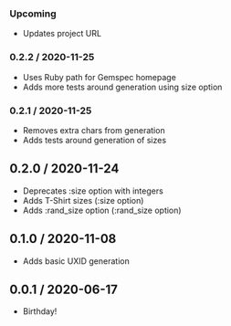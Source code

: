 ### Upcoming

* Updates project URL


### 0.2.2 / 2020-11-25

* Uses Ruby path for Gemspec homepage
* Adds more tests around generation using size option


### 0.2.1 / 2020-11-25

* Removes extra chars from generation
* Adds tests around generation of sizes


## 0.2.0 / 2020-11-24

* Deprecates :size option with integers
* Adds T-Shirt sizes (:size option)
* Adds :rand_size option (:rand_size option)


## 0.1.0 / 2020-11-08

* Adds basic UXID generation


## 0.0.1 / 2020-06-17

* Birthday!
